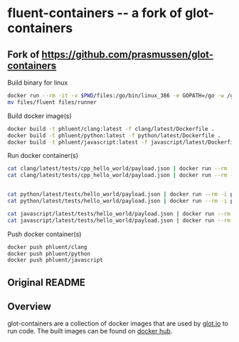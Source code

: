 fluent-containers -- a fork of glot-containers
===============
## Fork of https://github.com/prasmussen/glot-containers

Build binary for linux
```sh
docker run --rm -it -v $PWD/files:/go/bin/linux_386 -e GOPATH=/go -w /go/src/app -e GOOS=linux -e GOARCH=386 golang go get -v github.com/maddyonline/fluent
mv files/fluent files/runner
```

Build docker image(s)
```sh
docker build -t phluent/clang:latest -f clang/latest/Dockerfile .
docker build -t phluent/python:latest -f python/latest/Dockerfile .
docker build -t phluent/javascript:latest -f javascript/latest/Dockerfile .
```

Run docker container(s)
```sh
cat clang/latest/tests/cpp_hello_world/payload.json | docker run --rm -i phluent/clang
cat clang/latest/tests/cpp_hello_world/payload.json | docker run --rm -i phluent/clang -stream


cat python/latest/tests/hello_world/payload.json | docker run --rm -i phluent/python
cat python/latest/tests/hello_world/payload.json | docker run --rm -i phluent/python -stream

cat javascript/latest/tests/hello_world/payload.json | docker run --rm -i phluent/javascript
cat javascript/latest/tests/hello_world/payload.json | docker run --rm -i phluent/javascript -stream
```

Push docker container(s)
```sh
docker push phluent/clang
docker push phluent/python
docker push phluent/javascript
```

## Original README

## Overview
glot-containers are a collection of docker images that are used
by [glot.io](https://glot.io) to run code. The built images can be
found on [docker hub](https://hub.docker.com/r/glot/).
